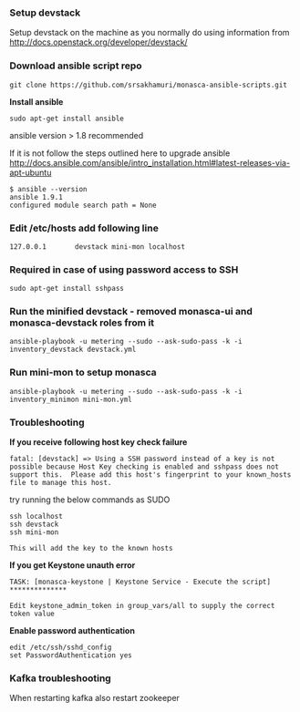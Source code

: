 ### Setup devstack
 
Setup devstack on the machine as you normally do using information from http://docs.openstack.org/developer/devstack/

### Download ansible script repo

	git clone https://github.com/srsakhamuri/monasca-ansible-scripts.git

**Install ansible**
	
	sudo apt-get install ansible
	
ansible version > 1.8 recommended

If it is not follow the steps outlined here to upgrade ansible http://docs.ansible.com/ansible/intro_installation.html#latest-releases-via-apt-ubuntu

	$ ansible --version
	ansible 1.9.1
	configured module search path = None

### Edit /etc/hosts add following line

	127.0.0.1       devstack mini-mon localhost

### Required in case of using password access to SSH 
	
	sudo apt-get install sshpass

### Run the minified devstack - removed monasca-ui and monasca-devstack roles from it

	ansible-playbook -u metering --sudo --ask-sudo-pass -k -i inventory_devstack devstack.yml


### Run mini-mon to setup monasca

	ansible-playbook -u metering --sudo --ask-sudo-pass -k -i inventory_minimon mini-mon.yml
	
### Troubleshooting
	
**If you receive following host key check failure**
	
	fatal: [devstack] => Using a SSH password instead of a key is not possible because Host Key checking is enabled and sshpass does not support this.  Please add this host's fingerprint to your known_hosts file to manage this host.
 
try running the below commands as SUDO

	ssh localhost
	ssh devstack
	ssh mini-mon
 
	This will add the key to the known hosts
	
**If you get Keystone unauth error**

	TASK: [monasca-keystone | Keystone Service - Execute the script] **************
 
	Edit keystone_admin_token in group_vars/all to supply the correct token value
	
**Enable password authentication**

	edit /etc/ssh/sshd_config 
	set PasswordAuthentication yes


### Kafka troubleshooting
When restarting kafka also restart zookeeper
